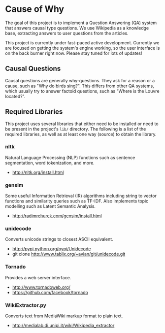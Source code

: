 Cause of Why
============

The goal of this project is to implement a Question Answering (QA)
system that answers causal type questions. We use Wikipedia as a
knowledge base, extracting answers to user questions from the articles.

This project is currently under fast-paced active development. Currently
we are focused on getting the system's engine working, so the user
interface is on the back burner right now. Please stay tuned for lots of
updates!

Causal Questions
----------------

Causal questions are generally why-questions. They ask for a reason or a
cause, such as "Why do birds sing?". This differs from other QA systems,
which usually try to answer factoid questions, such as "Where is the
Louvre located?".

Required Libraries
------------------

This project uses several libraries that either need to be installed or
need to be present in the project's `lib/` directory. The following is a
list of the required libraries, as well as at least one way (source) to
obtain the library.

### nltk

Natural Language Processing (NLP) functions such as sentence
segmentation, word tokenization, and more.

* <http://nltk.org/install.html>

### gensim

Some useful Information Retrieval (IR) algorithms including string to
vector functions and similarity queries such as TF-IDF. Also implements
topic modelling such as Latent Semantic Analysis.

* <http://radimrehurek.com/gensim/install.html>

### unidecode

Converts unicode strings to closest ASCII equivalent.

* <http://pypi.python.org/pypi/Unidecode>
* git clone http://www.tablix.org/~avian/git/unidecode.git

### Tornado

Provides a web server interface.

* <http://www.tornadoweb.org/>
* <https://github.com/facebook/tornado>

### WikiExtractor.py

Converts text from MediaWiki markup format to plain text.

* <http://medialab.di.unipi.it/wiki/Wikipedia_extractor>
